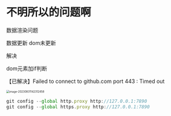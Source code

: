 # 不明所以的问题啊

数据渲染问题 

数据更新 dom未更新 

解决

dom元素加if判断



【已解决】Failed to connect to github.com port 443 : Timed out

<img src="https://v0710.top/images/img/image-20230831142312458.png" alt="image-20230831142312458" style="zoom:50%;" />

```javascript
git config --global http.proxy http://127.0.0.1:7890 
git config --global https.proxy http://127.0.0.1:7890
```